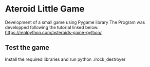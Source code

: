 # Ateroid Little Game
Development of a small game using Pygame library
The Program was developped following the tutorial linked below.
https://realpython.com/asteroids-game-python/
 ## Test the game
 Install the required libraries and run python ./rock_destroyer
